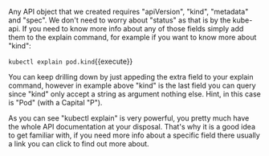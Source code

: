 Any API object that we created requires "apiVersion", "kind", "metadata" and "spec". We don't need to worry about "status" as that is by the kube-api. If you need to know more info about any of those fields simply add them to the explain command, for example if you want to know more about "kind":

`kubectl explain pod.kind`{{execute}}

You can keep drilling down by just appeding the extra field to your explain command, however in example above "kind" is the last field you can query since "kind" only accept a string as argument nothing else. Hint, in this case is "Pod" (with a Capital "P").

As you can see "kubectl explain" is very powerful, you pretty much have the whole API documentation at your disposal. That's why it is a good idea to get familiar with, if you need more info about a specific field there usually a link you can click to find out more about.
